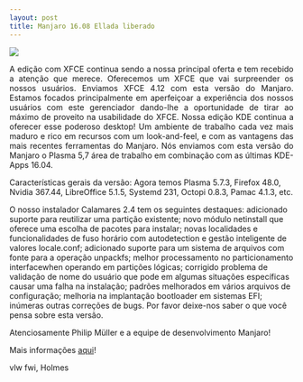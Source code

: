 ```yaml
---
layout: post
title: Manjaro 16.08 Ellada liberado
---
```


<img src="http://wstaw.org/m/2016/09/02/manjaro-xfce.png">

<p style="text-align: justify;">A edição com XFCE continua sendo a nossa principal oferta e tem recebido a atenção que merece. Oferecemos um XFCE que vai surpreender os nossos usuários. Enviamos XFCE 4.12 com esta versão do Manjaro. Estamos focados principalmente em aperfeiçoar a experiência dos nossos usuários com este gerenciador dando-lhe a oportunidade de tirar ao máximo de proveito na usabilidade do XFCE.
Nossa edição KDE continua a oferecer esse poderoso desktop! Um ambiente de trabalho cada vez mais maduro e rico em recursos com um look-and-feel, e com as vantagens das mais recentes ferramentas do Manjaro. Nós enviamos com esta versão do Manjaro o Plasma 5,7 área de trabalho em combinação com as últimas KDE-Apps 16.04.

Características gerais da versão: Agora temos Plasma 5.7.3, Firefox 48.0, Nvidia 367.44, LibreOffice 5.1.5, Systemd 231, Octopi 0.8.3, Pamac 4.1.3, etc. 

O nosso instalador Calamares 2.4 tem os seguintes destaques: adicionado suporte para reutilizar uma partição existente; novo módulo netinstall que oferece uma escolha de pacotes para instalar;
novas localidades e funcionalidades de fuso horário com autodetection e gestão inteligente de valores locale.conf; adicionado suporte para um sistema de arquivos com fonte para a operação unpackfs; melhor processamento no particionamento interfacewhen operando em partições lógicas;
corrigido problema de validação de nome do usuário que pode em algumas situações específicas causar uma falha na instalação; padrões melhorados em vários arquivos de configuração; melhoria na implantação bootloader em sistemas EFI; inúmeras outras correções de bugs.
Por favor deixe-nos saber o que você pensa sobre esta versão.
 
Atenciosamente Philip Müller e a equipe de desenvolvimento Manjaro!</p>

<p style="text-align: justify;">Mais informações <a href="https://manjaro.org/2016/08/31/manjaro-ellada-finally-released/">aqui</a>!</p>

vlw fwi, Holmes